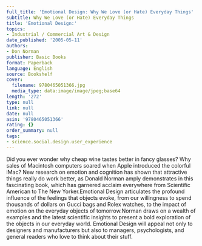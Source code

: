 ```yaml
---
full_title: 'Emotional Design: Why We Love (or Hate) Everyday Things'
subtitle: Why We Love (or Hate) Everyday Things
title: 'Emotional Design:'
topics:
- Industrial / Commercial Art & Design
date_published: '2005-05-11'
authors:
- Don Norman
publisher: Basic Books
format: Paperback
language: English
source: Bookshelf
cover:
  filename: 9780465051366.jpg
  media_type: data:image/image/jpeg;base64
length: '272'
type: null
link: null
date: null
asin: '9780465051366'
rating: {}
order_summary: null
tags:
- science.social.design.user_experience
---
```

Did you ever wonder why cheap wine tastes better in fancy glasses? Why sales of Macintosh computers soared when Apple introduced the colorful iMac? New research on emotion and cognition has shown that attractive things really do work better, as Donald Norman amply demonstrates in this fascinating book, which has garnered acclaim everywhere from Scientific American to The New Yorker.Emotional Design articulates the profound influence of the feelings that objects evoke, from our willingness to spend thousands of dollars on Gucci bags and Rolex watches, to the impact of emotion on the everyday objects of tomorrow.Norman draws on a wealth of examples and the latest scientific insights to present a bold exploration of the objects in our everyday world. Emotional Design will appeal not only to designers and manufacturers but also to managers, psychologists, and general readers who love to think about their stuff.
